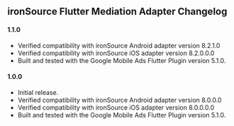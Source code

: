 ## ironSource Flutter Mediation Adapter Changelog

#### 1.1.0
* Verified compatibility with ironSource Android adapter version 8.2.1.0
* Verified compatibility with ironSource iOS adapter version 8.2.0.0.0
* Built and tested with the Google Mobile Ads Flutter Plugin version 5.1.0.

#### 1.0.0
* Initial release.
* Verified compatibility with ironSource Android adapter version 8.0.0.0
* Verified compatibility with ironSource iOS adapter version 8.0.0.0.0
* Built and tested with the Google Mobile Ads Flutter Plugin version 5.1.0.
